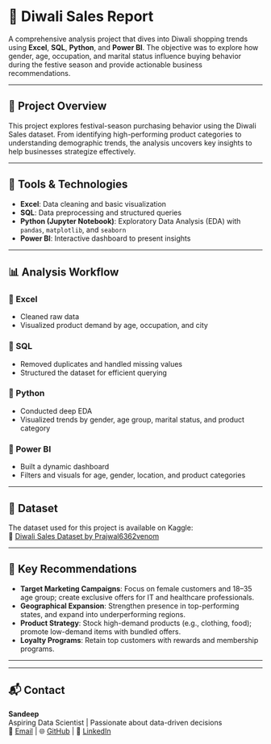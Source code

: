 # 🎇 Diwali Sales Report

A comprehensive analysis project that dives into Diwali shopping trends using **Excel**, **SQL**, **Python**, and **Power BI**. The objective was to explore how gender, age, occupation, and marital status influence buying behavior during the festive season and provide actionable business recommendations.

---

## 📌 Project Overview

This project explores festival-season purchasing behavior using the Diwali Sales dataset. From identifying high-performing product categories to understanding demographic trends, the analysis uncovers key insights to help businesses strategize effectively.

---

## 🧰 Tools & Technologies

- **Excel**: Data cleaning and basic visualization
- **SQL**: Data preprocessing and structured queries
- **Python (Jupyter Notebook)**: Exploratory Data Analysis (EDA) with `pandas`, `matplotlib`, and `seaborn`
- **Power BI**: Interactive dashboard to present insights

---

## 📊 Analysis Workflow

### 🔹 Excel
- Cleaned raw data
- Visualized product demand by age, occupation, and city

### 🔹 SQL
- Removed duplicates and handled missing values
- Structured the dataset for efficient querying

### 🔹 Python
- Conducted deep EDA
- Visualized trends by gender, age group, marital status, and product category

### 🔹 Power BI
- Built a dynamic dashboard
- Filters and visuals for age, gender, location, and product categories

---

## 🔗 Dataset

The dataset used for this project is available on Kaggle:  
📎 [Diwali Sales Dataset by Prajwal6362venom](https://www.kaggle.com/datasets/prajwal6362venom/diwali-sales)

---

## 🎯 Key Recommendations

- **Target Marketing Campaigns**: Focus on female customers and 18–35 age group; create exclusive offers for IT and healthcare professionals.
- **Geographical Expansion**: Strengthen presence in top-performing states, and expand into underperforming regions.
- **Product Strategy**: Stock high-demand products (e.g., clothing, food); promote low-demand items with bundled offers.
- **Loyalty Programs**: Retain top customers with rewards and membership programs.

---


---

## 📬 Contact

**Sandeep**  
Aspiring Data Scientist | Passionate about data-driven decisions  
📧 [Email](sandeepchopra1209@gmail.com) | 🌐 [GitHub](https://github.com/Sandeep-chopra-989) | 💼 [LinkedIn](https://www.linkedin.com/in/sandeep-chopra-8ba2b7272/)



